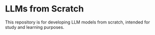 # LLMs from Scratch 

This repository is for developing LLM models from scratch, intended for study and learning purposes.